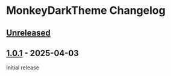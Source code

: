 <!-- Keep a Changelog guide -> https://keepachangelog.com -->

# MonkeyDarkTheme Changelog

## [Unreleased]

## [1.0.1] - 2025-04-03

Initial release

[Unreleased]: https://github.com/VolodymyrLashko/MonkeyDarkTheme/compare/v1.0.1...HEAD
[1.0.1]: https://github.com/VolodymyrLashko/MonkeyDarkTheme/commits/v1.0.1
